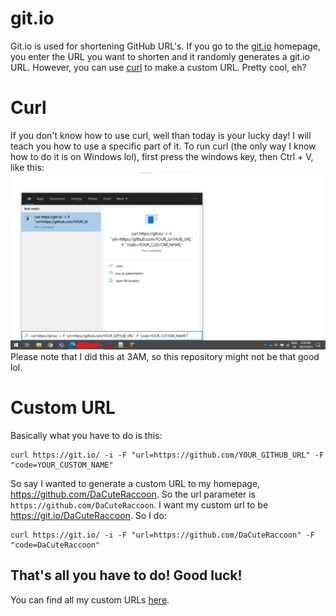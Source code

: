 # git.io
Git.io is used for shortening GitHub URL's. If you go to the [git.io](https://git.io/) homepage, you enter the URL you want to shorten and it randomly generates a git.io URL. However, you can use [curl](https://curl.se/) to make a custom URL. Pretty cool, eh?

# Curl
If you don't know how to use curl, well than today is your lucky day! I will teach you how to use a specific part of it. To run curl (the only way I know how to do it is on Windows lol), first press the windows key, then Ctrl + V, like this:
![curl](src/img/curl.png)
Please note that I did this at 3AM, so this repository might not be that good lol.

# Custom URL
Basically what you have to do is this:
```shell
curl https://git.io/ -i -F "url=https://github.com/YOUR_GITHUB_URL" -F "code=YOUR_CUSTOM_NAME"
```
So say I wanted to generate a custom URL to my homepage, https://github.com/DaCuteRaccoon. So the url parameter is `https://github.com/DaCuteRaccoon`. I want my custom url to be https://git.io/DaCuteRaccoon. So I do:
```shell
curl https://git.io/ -i -F "url=https://github.com/DaCuteRaccoon" -F "code=DaCuteRaccoon"
```
That's all you have to do! Good luck!
---
You can find all my custom URLs [here](src/urls/list.md).
